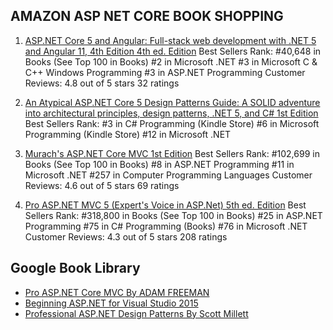 ## AMAZON ASP NET CORE BOOK SHOPPING

1. [ASP.NET Core 5 and Angular: Full-stack web development with .NET 5 and Angular 11, 4th Edition 4th ed. Edition](https://books.google.com.bd/books?id=Dr0YEAAAQBAJ&printsec=frontcover&dq=ASP.NET+Core+5+and+Angular&hl=en&sa=X&ved=2ahUKEwjBu6uC69XzAhUk8XMBHZCmCqwQuwV6BAgLEAc#v=onepage&q&f=false)
Best Sellers Rank: #40,648 in Books (See Top 100 in Books)
#2 in Microsoft .NET
#3 in Microsoft C & C++ Windows Programming
#3 in ASP.NET Programming
Customer Reviews: 4.8 out of 5 stars    32 ratings

2. [An Atypical ASP.NET Core 5 Design Patterns Guide: A SOLID adventure into architectural principles, design patterns, .NET 5, and C# 1st Edition](https://books.google.com.bd/books?id=NOQREAAAQBAJ&printsec=frontcover&dq=An+Atypical+ASP.NET+Core+5+Design+Patterns+Guide:+A+SOLID+adventure+into+architectural+principles,+design+patterns,+.NET+5,+and+C%23+1st+Edition&hl=en&sa=X&ved=2ahUKEwi9pJ_V69XzAhVm4HMBHQlRC1YQ6AF6BAgDEAI#v=onepage&q&f=false)
Best Sellers Rank:
#3 in C# Programming (Kindle Store)
#6 in Microsoft Programming (Kindle Store)
#12 in Microsoft .NET

3. [Murach's ASP.NET Core MVC 1st Edition](https://books.google.com.bd/books?id=Hse5ywEACAAJ&dq=Murach%27s+ASP.NET+Core+MVC+1st+Edition&hl=en&sa=X&ved=2ahUKEwj2t4_f7dXzAhVa7HMBHTDzCpcQ6wF6BAgKEAE)
Best Sellers Rank: #102,699 in Books (See Top 100 in Books)
#8 in ASP.NET Programming
#11 in Microsoft .NET
#257 in Computer Programming Languages
Customer Reviews: 4.6 out of 5 stars    69 ratings

4. [Pro ASP.NET MVC 5 (Expert's Voice in ASP.Net) 5th ed. Edition](https://books.google.com.bd/books?id=ZqZ4AgAAQBAJ&printsec=frontcover&dq=Pro+ASP.NET+MVC+5+(Expert%27s+Voice+in+ASP.Net)+5th+ed.+Edition&hl=en&sa=X&redir_esc=y#v=onepage&q&f=false)
Best Sellers Rank: #318,800 in Books (See Top 100 in Books)
#25 in ASP.NET Programming
#75 in C# Programming (Books)
#76 in Microsoft .NET
Customer Reviews: 4.3 out of 5 stars    208 ratings

## Google Book Library
- [Pro ASP.NET Core MVC By ADAM FREEMAN](https://books.google.com.bd/books?id=iEQWDQAAQBAJ&printsec=frontcover#v=onepage&q&f=false)
- [Beginning ASP.NET for Visual Studio 2015](https://books.google.com.bd/books?id=TEs1CAAAQBAJ&printsec=frontcover#v=onepage&q&f=false)
- [Professional ASP.NET Design Patterns By Scott Millett](https://books.google.com.bd/books?id=-oun5phKEhgC&printsec=frontcover#v=onepage&q&f=false)
